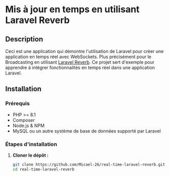 # Mis à jour en temps en utilisant Laravel Reverb

## Description
Ceci est une application qui démontre l'utilisation de Laravel pour créer une application en temps réel avec WebSockets. 
Plus précisément pour le Broadcasting en utilisant [Laravel Reverb](https://laravel.com/docs/11.x/reverb). 
Ce projet sert d'exemple pour apprendre à intégrer fonctionnalités en temps réel dans une application Laravel.

## Installation

### Prérequis
- PHP >= 8.1
- Composer
- Node.js & NPM
- MySQL ou un autre système de base de données supporté par Laravel

### Étapes d'installation

1. **Cloner le dépôt :**
   ```bash
   git clone https://github.com/Micael-26/real-time-laravel-reverb.git
   cd real-time-laravel-reverb

